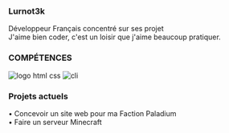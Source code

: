 ### **Lurnot3k**

Développeur Français concentré sur ses projet<br />
J'aime bien coder, c'est un loisir que j'aime beaucoup pratiquer.

### **COMPÉTENCES**

![logo html css](https://api1.iloveimg.com/v1/download/9t0s7q77l4fsh7mzkt4v39m54lsww781rn3btjqdnrjfh0f3z40kn2vlzAz7gjmk7wfllmdfAb54r4A98w2wfvdm47ddr0vvdls1303Abt8ptc7zn9v7kcng8b11ggd9ht9x311glpc2s2fmq5nk1m9f4l8p81mk387shgyx01ldhj8ydq21) ![cli](https://api6.iloveimg.com/v1/download/hmAn0943AxzxAcyy3d9lt9j40wbvhggzl7292g4trzp30slxsnbx4h2krv9h798nj7gc5hgb1kx0jbxA934st5Aly2gfck6m03wbk8jr2b44cA19kf6Adhfk64n5c9mtrhn2gjrpq06wsb4Afln9m5c7qg49kd2mny66n0rgwgz2gv1w503q)

### **Projets actuels**

• Concevoir un site web pour ma Faction Paladium
<br />• Faire un serveur Minecraft 

